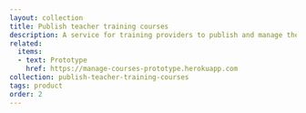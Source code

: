 ```yaml
---
layout: collection
title: Publish teacher training courses
description: A service for training providers to publish and manage their courses
related:
  items:
  - text: Prototype
    href: https://manage-courses-prototype.herokuapp.com
collection: publish-teacher-training-courses
tags: product
order: 2
---
```

